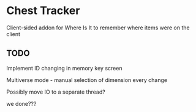# Chest Tracker

Client-sided addon for Where Is It to remember where items were on the client

## TODO

Implement ID changing in memory key screen

Multiverse mode - manual selection of dimension every change

Possibly move IO to a separate thread?

we done???